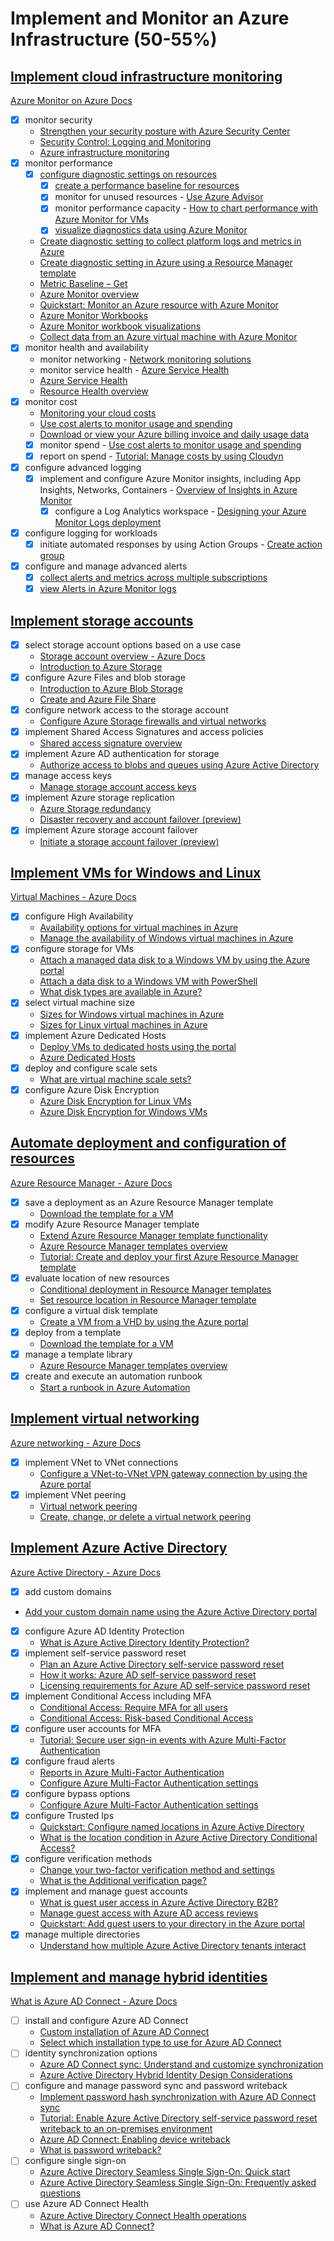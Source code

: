# Implement and Monitor an Azure Infrastructure (50-55%)

## [Implement cloud infrastructure monitoring](/1-infrastructure/notes-infra-monitoring.md)

[Azure Monitor on Azure Docs](https://docs.microsoft.com/en-us/azure/azure-monitor/overview)

- [x] monitor security
  - [Strengthen your security posture with Azure Security Center](https://docs.microsoft.com/en-us/azure/security-center/security-center-monitoring)
  - [Security Control: Logging and Monitoring](https://docs.microsoft.com/en-us/azure/security/benchmarks/security-control-logging-monitoring)
  - [Azure infrastructure monitoring](https://docs.microsoft.com/en-us/azure/security/fundamentals/infrastructure-monitoring)
- [x] monitor performance
  - [x] [configure diagnostic settings on resources](https://docs.microsoft.com/en-us/azure/azure-monitor/platform/diagnostic-settings)
	- [x] [create a performance baseline for resources](https://www.lynda.com/Azure-tutorials/Create-baseline-resources/782139/5010821-4.html)
	-	[x] monitor for unused resources - [Use Azure Advisor](https://docs.microsoft.com/en-us/azure/advisor/)
	-	[x] monitor performance capacity - [How to chart performance with Azure Monitor for VMs](https://docs.microsoft.com/en-us/azure/azure-monitor/insights/vminsights-performance)
	-	[x] [visualize diagnostics data using Azure Monitor](https://docs.microsoft.com/en-us/azure/azure-monitor/visualizations)
  - [Create diagnostic setting to collect platform logs and metrics in Azure](https://docs.microsoft.com/en-us/azure/azure-monitor/platform/diagnostic-settings)
  - [Create diagnostic setting in Azure using a Resource Manager template](https://docs.microsoft.com/en-us/azure/azure-monitor/platform/diagnostic-settings-template)
  - [Metric Baseline – Get](https://docs.microsoft.com/en-us/rest/api/monitor/metricbaseline/get)
  - [Azure Monitor overview](https://docs.microsoft.com/en-us/azure/azure-monitor/overview)
  - [Quickstart: Monitor an Azure resource with Azure Monitor](https://docs.microsoft.com/en-us/azure/azure-monitor/learn/quick-monitor-azure-resource)
  - [Azure Monitor Workbooks](https://docs.microsoft.com/en-us/azure/azure-monitor/platform/workbooks-overview)
  - [Azure Monitor workbook visualizations](https://docs.microsoft.com/en-us/azure/azure-monitor/platform/workbooks-visualizations)
  - [Collect data from an Azure virtual machine with Azure Monitor](https://docs.microsoft.com/en-us/azure/azure-monitor/learn/quick-collect-azurevm)
- [x] monitor health and availability
	- monitor networking - [Network monitoring solutions](https://docs.microsoft.com/en-us/azure/networking/network-monitoring-overview)
	- monitor service health - [Azure Service Health](https://azure.microsoft.com/en-us/features/service-health)
  - [Azure Service Health](https://azure.microsoft.com/en-us/features/service-health)
  - [Resource Health overview](https://docs.microsoft.com/en-us/azure/service-health/resource-health-overview)
- [x] monitor cost
  - [Monitoring your cloud costs](https://docs.microsoft.com/en-us/azure/architecture/framework/cost/monitoring)
  - [Use cost alerts to monitor usage and spending](https://docs.microsoft.com/en-us/azure/cost-management-billing/costs/cost-mgt-alerts-monitor-usage-spending)
  - [Download or view your Azure billing invoice and daily usage data](https://docs.microsoft.com/en-us/azure/cost-management-billing/manage/download-azure-invoice-daily-usage-date)
  - [x] monitor spend - [Use cost alerts to monitor usage and spending](https://docs.microsoft.com/en-us/azure/cost-management/cost-mgt-alerts-monitor-usage-spending)
  - [x] report on spend - [Tutorial: Manage costs by using Cloudyn](https://docs.microsoft.com/en-us/azure/cost-management/tutorial-manage-costs)
- [x] configure advanced logging
  - [x] implement and configure Azure Monitor insights, including App Insights, Networks, Containers - [Overview of Insights in Azure Monitor](https://docs.microsoft.com/en-us/azure/azure-monitor/insights/insights-overview)
	- [x] configure a Log Analytics workspace - [Designing your Azure Monitor Logs deployment](https://docs.microsoft.com/en-us/azure/azure-monitor/platform/design-logs-deployment)
- [x] configure logging for workloads
  - [x] initiate automated responses by using Action Groups - [Create action group](https://docs.microsoft.com/en-us/azure/azure-monitor/platform/action-groups#create-an-action-group-by-using-the-azure-portal)
- [x] configure and manage advanced alerts
	- [x] [collect alerts and metrics across multiple subscriptions](https://docs.microsoft.com/en-us/azure/azure-monitor/platform/alerts-overview#alerts-experience)
	- [x] [view Alerts in Azure Monitor logs](https://docs.microsoft.com/en-us/azure/azure-monitor/platform/alerts-log)

## [Implement storage accounts](/1-infrastructure/notes-storage-accounts.md)

- [x] select storage account options based on a use case
  - [Storage account overview - Azure Docs](https://docs.microsoft.com/en-us/azure/storage/common/storage-account-overview)
  - [Introduction to Azure Storage](https://docs.microsoft.com/en-us/azure/storage/common/storage-introduction)
- [x] configure Azure Files and blob storage
  - [Introduction to Azure Blob Storage](https://docs.microsoft.com/en-us/azure/storage/blobs/storage-blobs-introduction)
  - [Create and Azure File Share](https://docs.microsoft.com/en-us/azure/storage/files/storage-how-to-create-file-share)
- [x] configure network access to the storage account
  - [Configure Azure Storage firewalls and virtual networks](https://docs.microsoft.com/en-us/azure/storage/common/storage-network-security)
- [x] implement Shared Access Signatures and access policies
  - [Shared access signature overview](https://docs.microsoft.com/en-us/azure/storage/common/storage-sas-overview)
- [x] implement Azure AD authentication for storage
  - [Authorize access to blobs and queues using Azure Active Directory](https://docs.microsoft.com/en-us/azure/storage/common/storage-auth-aad)
- [x] manage access keys
  - [Manage storage account access keys](https://docs.microsoft.com/en-us/azure/storage/common/storage-account-keys-manage)
- [x] implement Azure storage replication
  - [Azure Storage redundancy](https://docs.microsoft.com/en-us/azure/storage/common/storage-redundancy)
  - [Disaster recovery and account failover (preview)](https://docs.microsoft.com/en-us/azure/storage/common/storage-disaster-recovery-guidance)
- [x] implement Azure storage account failover
  - [Initiate a storage account failover (preview)](https://docs.microsoft.com/en-us/azure/storage/common/storage-initiate-account-failover)

## [Implement VMs for Windows and Linux](/1-infrastructure/notes-virtual-machines.md)

[Virtual Machines - Azure Docs](https://docs.microsoft.com/en-us/azure/virtual-machines/)

- [x] configure High Availability
  - [Availability options for virtual machines in Azure](https://docs.microsoft.com/en-us/azure/virtual-machines/windows/availability)
  - [Manage the availability of Windows virtual machines in Azure](https://docs.microsoft.com/en-us/azure/virtual-machines/windows/manage-availability)
- [x] configure storage for VMs
  - [Attach a managed data disk to a Windows VM by using the Azure portal](https://docs.microsoft.com/en-us/azure/virtual-machines/windows/attach-managed-disk-portal)
  - [Attach a data disk to a Windows VM with PowerShell](https://docs.microsoft.com/en-us/azure/virtual-machines/windows/attach-disk-ps)
  - [What disk types are available in Azure?](https://docs.microsoft.com/en-us/azure/virtual-machines/windows/disks-types)
- [x] select virtual machine size
  - [Sizes for Windows virtual machines in Azure](https://docs.microsoft.com/en-us/azure/virtual-machines/windows/sizes)
  - [Sizes for Linux virtual machines in Azure](https://docs.microsoft.com/en-us/azure/virtual-machines/linux/sizes)
- [x] implement Azure Dedicated Hosts
  - [Deploy VMs to dedicated hosts using the portal](https://docs.microsoft.com/en-us/azure/virtual-machines/windows/dedicated-hosts-portal)
  - [Azure Dedicated Hosts](https://docs.microsoft.com/en-us/azure/virtual-machines/windows/dedicated-hosts)
- [x] deploy and configure scale sets
  - [What are virtual machine scale sets?](https://docs.microsoft.com/en-us/azure/virtual-machine-scale-sets/overview)
- [x] configure Azure Disk Encryption
  - [Azure Disk Encryption for Linux VMs](https://docs.microsoft.com/en-us/azure/virtual-machines/linux/disk-encryption-overview)
  - [Azure Disk Encryption for Windows VMs](https://docs.microsoft.com/en-us/azure/virtual-machines/windows/disk-encryption-overview)

## [Automate deployment and configuration of resources](/1-infrastructure/notes-resource-manager-templates.md)

[Azure Resource Manager - Azure Docs](https://docs.microsoft.com/en-us/azure/azure-resource-manager/)

- [x] save a deployment as an Azure Resource Manager template
  - [Download the template for a VM](https://docs.microsoft.com/en-us/azure/virtual-machines/windows/download-template)
- [x] modify Azure Resource Manager template
  - [Extend Azure Resource Manager template functionality](https://docs.microsoft.com/en-us/azure/architecture/building-blocks/extending-templates)
  - [Azure Resource Manager templates overview](https://docs.microsoft.com/en-us/azure/azure-resource-manager/templates/overview)
  - [Tutorial: Create and deploy your first Azure Resource Manager template](https://docs.microsoft.com/en-us/azure/azure-resource-manager/templates/template-tutorial-create-first-template)
- [x] evaluate location of new resources
  - [Conditional deployment in Resource Manager templates](https://docs.microsoft.com/en-us/azure/azure-resource-manager/templates/conditional-resource-deployment)
  - [Set resource location in Resource Manager template](https://docs.microsoft.com/en-us/azure/azure-resource-manager/templates/resource-location)
- [x] configure a virtual disk template
  - [Create a VM from a VHD by using the Azure portal](https://docs.microsoft.com/en-us/azure/virtual-machines/windows/create-vm-specialized-portal)
- [x] deploy from a template
  - [Download the template for a VM](https://docs.microsoft.com/en-us/azure/virtual-machines/windows/download-template)
- [x] manage a template library
  - [Azure Resource Manager templates overview](https://docs.microsoft.com/en-us/azure/azure-resource-manager/templates/overview)
- [x] create and execute an automation runbook
  - [Start a runbook in Azure Automation](https://docs.microsoft.com/en-us/azure/automation/start-runbooks)

## [Implement virtual networking](/1-infrastructure/notes-virtual-networking.md)

[Azure networking - Azure Docs](https://docs.microsoft.com/en-us/azure/networking/)

- [x] implement VNet to VNet connections
  - [Configure a VNet-to-VNet VPN gateway connection by using the Azure portal](https://docs.microsoft.com/en-us/azure/vpn-gateway/vpn-gateway-howto-vnet-vnet-resource-manager-portal)
- [x] implement VNet peering
  - [Virtual network peering](https://docs.microsoft.com/en-us/azure/virtual-network/virtual-network-peering-overview)
  - [Create, change, or delete a virtual network peering](https://docs.microsoft.com/en-us/azure/virtual-network/virtual-network-manage-peering)

## [Implement Azure Active Directory](/1-infrastructure/notes-implement-azure-ad.md)

[Azure Active Directory - Azure Docs](https://docs.microsoft.com/en-us/azure/active-directory/)

- [x]	add custom domains
  - [Add your custom domain name using the Azure Active Directory portal](https://docs.microsoft.com/en-us/azure/active-directory/fundamentals/add-custom-domain)
- [x] configure Azure AD Identity Protection
  - [What is Azure Active Directory Identity Protection?](https://docs.microsoft.com/en-us/azure/active-directory/identity-protection/overview-identity-protection)
- [x] implement self-service password reset
  - [Plan an Azure Active Directory self-service password reset](https://docs.microsoft.com/en-us/azure/active-directory/authentication/howto-sspr-deployment)
  - [How it works: Azure AD self-service password reset](https://docs.microsoft.com/en-us/azure/active-directory/authentication/concept-sspr-howitworks)
  - [Licensing requirements for Azure AD self-service password reset](https://docs.microsoft.com/en-us/azure/active-directory/authentication/concept-sspr-licensing)
- [x] implement Conditional Access including MFA
  - [Conditional Access: Require MFA for all users](https://docs.microsoft.com/en-us/azure/active-directory/conditional-access/howto-conditional-access-policy-all-users-mfa)
  - [Conditional Access: Risk-based Conditional Access](https://docs.microsoft.com/en-us/azure/active-directory/conditional-access/howto-conditional-access-policy-risk)
- [x] configure user accounts for MFA
  - [Tutorial: Secure user sign-in events with Azure Multi-Factor Authentication](https://docs.microsoft.com/en-us/azure/active-directory/authentication/tutorial-enable-azure-mfa)
- [x] configure fraud alerts
  - [Reports in Azure Multi-Factor Authentication](https://docs.microsoft.com/en-us/azure/active-directory/authentication/howto-mfa-reporting)
  - [Configure Azure Multi-Factor Authentication settings](https://docs.microsoft.com/en-us/azure/active-directory/authentication/howto-mfa-mfasettings)
- [x] configure bypass options
  - [Configure Azure Multi-Factor Authentication settings](https://docs.microsoft.com/en-us/azure/active-directory/authentication/howto-mfa-mfasettings)
- [x] configure Trusted Ips
  - [Quickstart: Configure named locations in Azure Active Directory](https://docs.microsoft.com/en-us/azure/active-directory/reports-monitoring/quickstart-configure-named-locations)
  - [What is the location condition in Azure Active Directory Conditional Access?](https://docs.microsoft.com/en-us/azure/active-directory/conditional-access/location-condition)
- [x] configure verification methods
  - [Change your two-factor verification method and settings](https://docs.microsoft.com/en-us/azure/active-directory/user-help/multi-factor-authentication-end-user-manage-settings)
  - [What is the Additional verification page?](https://docs.microsoft.com/en-us/azure/active-directory/user-help/multi-factor-authentication-end-user-first-time)
- [x] implement and manage guest accounts
  - [What is guest user access in Azure Active Directory B2B?](https://docs.microsoft.com/en-us/azure/active-directory/b2b/what-is-b2b)
  - [Manage guest access with Azure AD access reviews](https://docs.microsoft.com/en-us/azure/active-directory/governance/manage-guest-access-with-access-reviews)
  - [Quickstart: Add guest users to your directory in the Azure portal](https://docs.microsoft.com/en-us/azure/active-directory/b2b/b2b-quickstart-add-guest-users-portal)
- [x] manage multiple directories
  - [Understand how multiple Azure Active Directory tenants interact](https://docs.microsoft.com/en-us/azure/active-directory/users-groups-roles/licensing-directory-independence)

## [Implement and manage hybrid identities](/1-infrastructure/notes-hybrid-identities.md)

[What is Azure AD Connect - Azure Docs](https://docs.microsoft.com/en-us/azure/active-directory/hybrid/whatis-azure-ad-connect)

- [ ] install and configure Azure AD Connect
  - [Custom installation of Azure AD Connect](https://docs.microsoft.com/en-us/azure/active-directory/hybrid/how-to-connect-install-custom)
  - [Select which installation type to use for Azure AD Connect](https://docs.microsoft.com/en-us/azure/active-directory/hybrid/how-to-connect-install-select-installation)
- [ ] identity synchronization options
  - [Azure AD Connect sync: Understand and customize synchronization](https://docs.microsoft.com/en-us/azure/active-directory/hybrid/how-to-connect-sync-whatis)
  - [Azure Active Directory Hybrid Identity Design Considerations](https://docs.microsoft.com/en-us/azure/active-directory/hybrid/plan-hybrid-identity-design-considerations-overview)
- [ ] configure and manage password sync and password writeback
  - [Implement password hash synchronization with Azure AD Connect sync](https://docs.microsoft.com/en-us/azure/active-directory/hybrid/how-to-connect-password-hash-synchronization)
  - [Tutorial: Enable Azure Active Directory self-service password reset writeback to an on-premises environment](https://docs.microsoft.com/en-us/azure/active-directory/authentication/tutorial-enable-sspr-writeback)
  - [Azure AD Connect: Enabling device writeback](https://docs.microsoft.com/en-us/azure/active-directory/hybrid/how-to-connect-device-writeback)
  - [What is password writeback?](https://docs.microsoft.com/en-us/azure/active-directory/authentication/concept-sspr-writeback)
- [ ] configure single sign-on
  - [Azure Active Directory Seamless Single Sign-On: Quick start](https://docs.microsoft.com/en-us/azure/active-directory/hybrid/how-to-connect-sso-quick-start)
  - [Azure Active Directory Seamless Single Sign-On: Frequently asked questions](https://docs.microsoft.com/en-us/azure/active-directory/hybrid/how-to-connect-sso-faq)
- [ ] use Azure AD Connect Health
  - [Azure Active Directory Connect Health operations](https://docs.microsoft.com/en-us/azure/active-directory/hybrid/how-to-connect-health-operations)
  - [What is Azure AD Connect?](https://docs.microsoft.com/en-us/azure/active-directory/hybrid/whatis-azure-ad-connect)

